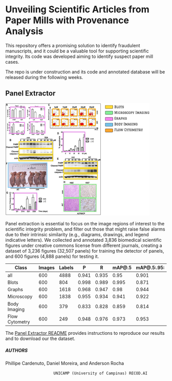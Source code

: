 # Unveiling Scientific Articles from Paper Mills with Provenance Analysis

This repository offers a promising solution to identify fraudulent manuscripts, and it could be a valuable tool for supporting scientific integrity. Its code was developed aiming to identify suspect paper mill cases.

The repo is under construction and its code and annotated database will be released during the following weeks.

## Panel Extractor

<img src=".figs/panel-extractor-fig.png" alt="Panel Extraction Sample" width="450" height="350">

Panel extraction is essential to focus on the image regions of interest to the scientific integrity problem, and filter out those that might raise false alarms due to their intrinsic similarity (e.g., diagrams, drawings, and legend indicative letters).
We collected and annotated 3,836 biomedical scientific figures under creative commons license from different journals, creating a dataset of 3,236 figures (32,507 panels) for training the detector of panels, and 600 figures (4,888 panels) for testing it.

| Class            | Images | Labels |     P   |     R   | mAP@.5  | mAP@.5:.95: |
|------------------|--------|--------|---------|---------|---------|-------------|
| all              |   600  |  4888  |  0.941  |  0.935  |  0.95   |    0.901    |
| Blots            |   600  |   804  |  0.998  |  0.989  |  0.995  |    0.871    |
| Graphs           |   600  |  1618  |  0.968  |  0.947  |  0.98   |    0.944    |
| Microscopy       |   600  |  1838  |  0.955  |  0.934  |  0.941  |    0.922    |
| Body Imaging     |   600  |   379  |  0.833  |  0.828  |  0.859  |    0.814    |
| Flow Cytometry   |   600  |   249  |  0.948  |  0.976  |  0.973  |    0.953    |

The [Panel Extractor README](panel-extractor/README.md) provides instructions to reproduce our 
results and to download our the dataset.

##### AUTHORS

Phillipe Cardenuto, Daniel Moreira, and Anderson Rocha

```
                     UNICAMP (University of Campinas) RECOD.AI
```
